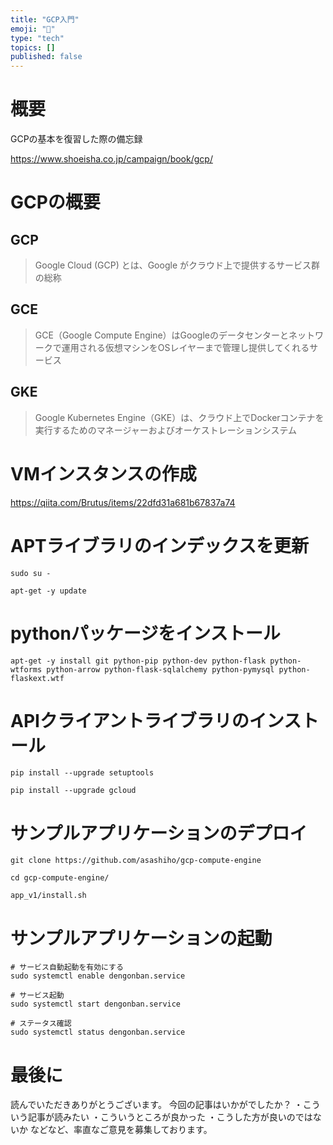 ```yaml
---
title: "GCP入門"
emoji: "📝"
type: "tech"
topics: []
published: false
---
```


# 概要

GCPの基本を復習した際の備忘録

https://www.shoeisha.co.jp/campaign/book/gcp/

# GCPの概要

## GCP
> Google Cloud (GCP) とは、Google がクラウド上で提供するサービス群の総称

## GCE
> GCE（Google Compute Engine）はGoogleのデータセンターとネットワークで運用される仮想マシンをOSレイヤーまで管理し提供してくれるサービス

## GKE
> Google Kubernetes Engine（GKE）は、クラウド上でDockerコンテナを実行するためのマネージャーおよびオーケストレーションシステム

# VMインスタンスの作成

https://qiita.com/Brutus/items/22dfd31a681b67837a74

# APTライブラリのインデックスを更新

```bash:bash
sudo su -

apt-get -y update
```

# pythonパッケージをインストール

```bash:bash
apt-get -y install git python-pip python-dev python-flask python-wtforms python-arrow python-flask-sqlalchemy python-pymysql python-flaskext.wtf
```

# APIクライアントライブラリのインストール

```bash:bash
pip install --upgrade setuptools

pip install --upgrade gcloud
```

# サンプルアプリケーションのデプロイ

```bash:bash
git clone https://github.com/asashiho/gcp-compute-engine

cd gcp-compute-engine/

app_v1/install.sh
```

# サンプルアプリケーションの起動

```bash:bash
# サービス自動起動を有効にする
sudo systemctl enable dengonban.service

# サービス起動
sudo systemctl start dengonban.service

# ステータス確認
sudo systemctl status dengonban.service
```

# 最後に

読んでいただきありがとうございます。
今回の記事はいかがでしたか？
・こういう記事が読みたい
・こういうところが良かった
・こうした方が良いのではないか
などなど、率直なご意見を募集しております。
